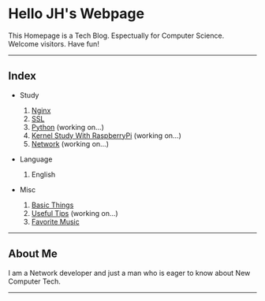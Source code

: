 <link rel="shortcut icon" href="favicon/favicon.ico">
<link rel="stylesheet" type="text/css" media="all" href="https://shlomo90.github.io/homepage.css" />

# Hello JH's Webpage

This Homepage is a Tech Blog. Espectually for Computer Science.  
Welcome visitors. Have fun!

---

## Index

* Study
	1. [Nginx](nginx/index.md)
    2. [SSL](ssl/index.md)
    3. [Python](python.md) (working on...)
    4. [Kernel Study With RaspberryPi](/kernel_raspberry/index.md) (working on...)
    5. [Network](network.md) (working on...)
* Language
	1. English

* Misc
	1. [Basic Things](basic.md)
	2. [Useful Tips](tips.md) (working on...)
	3. [Favorite Music](music.md)

---

## About Me

I am a Network developer and just a man who is eager to know about New Computer Tech.  

---

